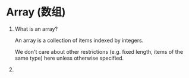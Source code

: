 # Array (数组)

1. What is an array?

   An array is a collection of items indexed by integers.

   We don't care about other restrictions (e.g. fixed length, items of the same type) here unless otherwise specified.

1. 
